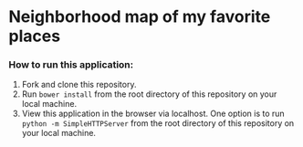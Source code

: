# Neighborhood map of my favorite places

### How to run this application:

1. Fork and clone this repository.
2. Run `bower install` from the root directory of this repository on your local machine.
3. View this application in the browser via localhost. One option is to run `python -m SimpleHTTPServer` from the root directory of this repository on your local machine.